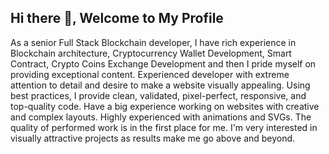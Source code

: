 ## Hi there 👋, Welcome to My Profile

As a senior Full Stack Blockchain developer, I have rich experience in Blockchain architecture, Cryptocurrency Wallet Development, Smart Contract, Crypto Coins Exchange Development and then I pride myself on providing exceptional content.
Experienced developer with extreme attention to detail and desire to make a website visually appealing. 
Using best practices, I provide clean, validated, pixel-perfect, responsive, and top-quality code. 
Have a big experience working on websites with creative and complex layouts. Highly experienced with animations and SVGs. 
The quality of performed work is in the first place for me.
I'm very interested in visually attractive projects as results make me go above and beyond.
